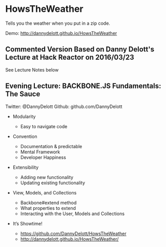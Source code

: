 # HowsTheWeather
Tells you the weather when you put in a zip code.

Demo: http://dannydelott.github.io/HowsTheWeather

## Commented Version Based on Danny Delott's Lecture at Hack Reactor on 2016/03/23

See Lecture Notes below

## Evening Lecture: BACKBONE.JS Fundamentals: The Sauce
Twitter: @DannyDelott
Github: github.com/DannyDelott


* Modularity
  * Easy to navigate code
* Convention
  * Documentation & predictable
  * Mental Framework
  * Developer Happiness
* Extensibility
  * Adding new functionality
  * Updating existing functionality

* View, Models, and Collections
  * Backbone#extend method
  * What properties to extend
  * Interacting with the  User, Models and Collections
  
* It’s Showtime!
  * https://github.com/DannyDelott/HowsTheWeather
  * http://dannydelott.github.io/HowsTheWeather/

